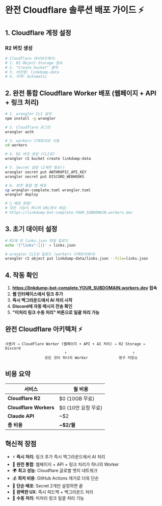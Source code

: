 # 완전 Cloudflare 솔루션 배포 가이드 ⚡

## 1. Cloudflare 계정 설정

### R2 버킷 생성
```bash
# Cloudflare 대시보드에서:
# 1. R2 Object Storage 접속
# 2. "Create bucket" 클릭
# 3. 버킷명: linkdump-data
# 4. 지역: Automatic
```

## 2. 완전 통합 Cloudflare Worker 배포 (웹페이지 + API + 링크 처리)

```bash
# 1. wrangler CLI 설치
npm install -g wrangler

# 2. Cloudflare 로그인
wrangler auth

# 3. workers 디렉토리로 이동
cd workers

# 4. R2 버킷 생성 (CLI로)
wrangler r2 bucket create linkdump-data

# 5. Secret 설정 (2개만 필요!)
wrangler secret put ANTHROPIC_API_KEY
wrangler secret put DISCORD_WEBHOOKS

# 6. 완전 통합 앱 배포
cp wrangler-complete.toml wrangler.toml
wrangler deploy

# 🎉 배포 완료! 
# 모든 기능이 하나의 URL에서 제공:
# https://linkdump-bot-complete.YOUR_SUBDOMAIN.workers.dev
```

## 3. 초기 데이터 설정

```bash
# R2에 빈 links.json 파일 업로드
echo '{"links":[]}' > links.json

# wrangler CLI로 업로드 (workers 디렉토리에서)
wrangler r2 object put linkdump-data/links.json --file=links.json
```

## 4. 작동 확인

1. **https://linkdump-bot-complete.YOUR_SUBDOMAIN.workers.dev 접속**
2. **웹 인터페이스에서 링크 추가**
3. **즉시 백그라운드에서 AI 처리 시작**
4. **Discord에 자동 메시지 전송 확인**
5. **"미처리 링크 수동 처리" 버튼으로 일괄 처리 가능**

## 완전 Cloudflare 아키텍처 ⚡

```
사용자 → Cloudflare Worker (웹페이지 + API + AI 처리) → R2 Storage → Discord
                           ↑                              ↑
                  모든 것이 하나의 Worker              영구 저장소
```

## 비용 요약

| 서비스 | 월 비용 |
|--------|---------|
| **Cloudflare R2** | $0 (10GB 무료) |
| **Cloudflare Workers** | $0 (10만 요청 무료) |
| **Claude API** | ~$2 |
| **총 비용** | **~$2/월** |

## 혁신적 장점

- ⚡ **즉시 처리**: 링크 추가 즉시 백그라운드에서 AI 처리
- 🚀 **완전 통합**: 웹페이지 + API + 링크 처리가 하나의 Worker
- 🌍 **최고 성능**: Cloudflare 글로벌 엣지 네트워크
- 💰 **최저 비용**: GitHub Actions 제거로 더욱 단순
- 🔧 **단순 배포**: Secret 2개만 설정하면 끝
- 📱 **완벽한 UX**: 즉시 피드백 + 백그라운드 처리
- 🔄 **수동 처리**: 미처리 링크 일괄 처리 기능